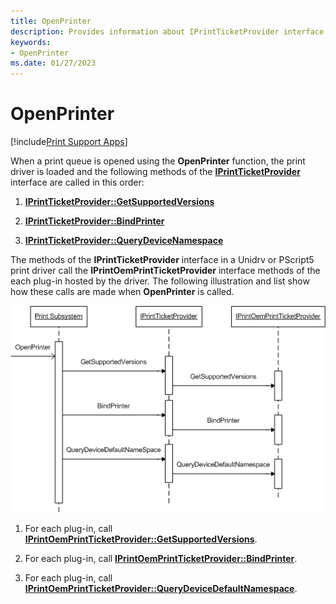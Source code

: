 ```yaml
---
title: OpenPrinter
description: Provides information about IPrintTicketProvider interface methods that are called when a print queue is opened using the OpenPrinter function.
keywords:
- OpenPrinter
ms.date: 01/27/2023
---
```


# OpenPrinter

[!include[Print Support Apps](../includes/print-support-apps.md)]

When a print queue is opened using the **OpenPrinter** function, the print driver is loaded and the following methods of the [**IPrintTicketProvider**](/windows-hardware/drivers/ddi/prdrvcom/nn-prdrvcom-iprintticketprovider) interface are called in this order:

1. [**IPrintTicketProvider::GetSupportedVersions**](/windows-hardware/drivers/ddi/prdrvcom/nf-prdrvcom-iprintticketprovider-getsupportedversions)

1. [**IPrintTicketProvider::BindPrinter**](/windows-hardware/drivers/ddi/prdrvcom/nf-prdrvcom-iprintticketprovider-bindprinter)

1. [**IPrintTicketProvider::QueryDeviceNamespace**](/windows-hardware/drivers/ddi/prdrvcom/nf-prdrvcom-iprintticketprovider-querydevicenamespace)

The methods of the **IPrintTicketProvider** interface in a Unidrv or PScript5 print driver call the **IPrintOemPrintTicketProvider** interface methods of the each plug-in hosted by the driver. The following illustration and list show how these calls are made when **OpenPrinter** is called.

![diagram illustrating the openprinter calling sequence.](images/ptpcopen-uml.gif)

1. For each plug-in, call [**IPrintOemPrintTicketProvider::GetSupportedVersions**](/windows-hardware/drivers/ddi/prcomoem/nf-prcomoem-iprintoemprintticketprovider-getsupportedversions).

1. For each plug-in, call [**IPrintOemPrintTicketProvider::BindPrinter**](/windows-hardware/drivers/ddi/prcomoem/nf-prcomoem-iprintoemprintticketprovider-bindprinter).

1. For each plug-in, call [**IPrintOemPrintTicketProvider::QueryDeviceDefaultNamespace**](/windows-hardware/drivers/ddi/prcomoem/nf-prcomoem-iprintoemprintticketprovider-querydevicedefaultnamespace).
